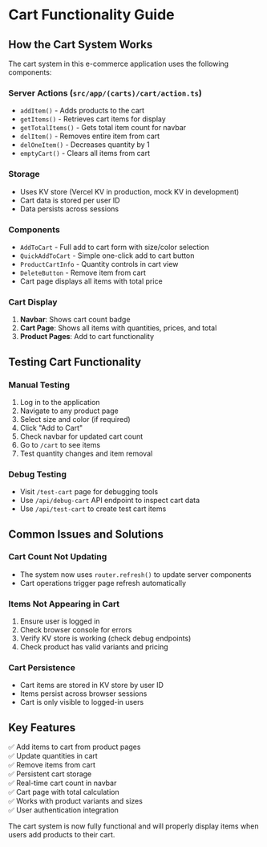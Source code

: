 # Cart Functionality Guide

## How the Cart System Works

The cart system in this e-commerce application uses the following components:

### Server Actions (`src/app/(carts)/cart/action.ts`)
- `addItem()` - Adds products to the cart
- `getItems()` - Retrieves cart items for display
- `getTotalItems()` - Gets total item count for navbar
- `delItem()` - Removes entire item from cart
- `delOneItem()` - Decreases quantity by 1
- `emptyCart()` - Clears all items from cart

### Storage
- Uses KV store (Vercel KV in production, mock KV in development)
- Cart data is stored per user ID
- Data persists across sessions

### Components
- `AddToCart` - Full add to cart form with size/color selection
- `QuickAddToCart` - Simple one-click add to cart button
- `ProductCartInfo` - Quantity controls in cart view
- `DeleteButton` - Remove item from cart
- Cart page displays all items with total price

### Cart Display
1. **Navbar**: Shows cart count badge
2. **Cart Page**: Shows all items with quantities, prices, and total
3. **Product Pages**: Add to cart functionality

## Testing Cart Functionality

### Manual Testing
1. Log in to the application
2. Navigate to any product page
3. Select size and color (if required)
4. Click "Add to Cart"
5. Check navbar for updated cart count
6. Go to `/cart` to see items
7. Test quantity changes and item removal

### Debug Testing
- Visit `/test-cart` page for debugging tools
- Use `/api/debug-cart` API endpoint to inspect cart data
- Use `/api/test-cart` to create test cart items

## Common Issues and Solutions

### Cart Count Not Updating
- The system now uses `router.refresh()` to update server components
- Cart operations trigger page refresh automatically

### Items Not Appearing in Cart
1. Ensure user is logged in
2. Check browser console for errors
3. Verify KV store is working (check debug endpoints)
4. Check product has valid variants and pricing

### Cart Persistence
- Cart items are stored in KV store by user ID
- Items persist across browser sessions
- Cart is only visible to logged-in users

## Key Features

✅ Add items to cart from product pages  
✅ Update quantities in cart  
✅ Remove items from cart  
✅ Persistent cart storage  
✅ Real-time cart count in navbar  
✅ Cart page with total calculation  
✅ Works with product variants and sizes  
✅ User authentication integration  

The cart system is now fully functional and will properly display items when users add products to their cart.
